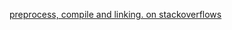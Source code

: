 [preprocess, compile and linking. on stackoverflows](http://stackoverflow.com/questions/6264249/how-does-the-compilation-linking-process-work)